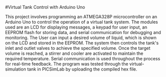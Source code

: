 #Virtual Tank Control with Arduino Uno

This project involves programming an ATMEGA328P microcontroller on an Arduino Uno to control the operation of a virtual tank system. 
The modules used are an LCD for displaying messages, a keypad for user input, an EEPROM flash for storing data, and serial communication for debugging and monitoring. 
The User can input a desired volume of liquid, which is shown on the LCD and stored in the EEPROM. The system then controls the tank's inlet and outlet valves to achieve the specified volume. 
Once the target volume is reached, a stirrer and cooler are activated to maintain the required temperature. Serial communication is used throughout the process for real-time feedback. 
The program was tested through the virtual-simulation tank in PICSimLab by uploading the compiled hex file.
